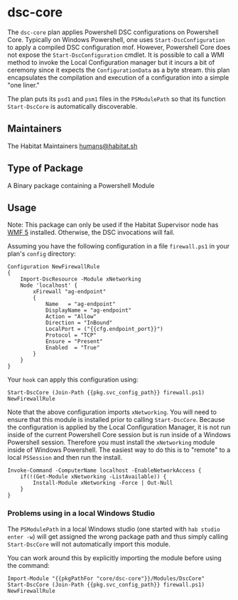 # dsc-core

The `dsc-core` plan applies Powershell DSC configurations on Powershell Core. Typically on Windows Powershell, one uses `Start-DscConfiguration` to apply a compiled DSC configuration mof. However, Powershell Core does not expose the `Start-DscConfiguration` cmdlet. It is possible to call a WMI method to invoke the Local Configuration manager but it incurs a bit of ceremony since it expects the `ConfigurationData` as a byte stream. this plan encapsulates the compilation and execution of a configuration into a simple "one liner."

The plan puts its `psd1` and `psm1` files in the `PSModulePath` so that its function `Start-DscCore` is automatically discoverable.

## Maintainers

The Habitat Maintainers humans@habitat.sh


## Type of Package

A Binary package containing a Powershell Module

## Usage

Note: This package can only be used if the Habitat Supervisor node has [WMF 5](https://www.microsoft.com/en-us/download/details.aspx?id=50395) installed. Otherwise, the DSC invocations will fail.

Assuming you have the following configuration in a file `firewall.ps1` in your plan's `config` directory:

```
Configuration NewFirewallRule
{
    Import-DscResource -Module xNetworking
    Node 'localhost' {
        xFirewall "ag-endpoint"
        {
            Name   = "ag-endpoint"
            DisplayName = "ag-endpoint"
            Action = "Allow"
            Direction = "InBound"
            LocalPort = ("{{cfg.endpoint_port}}")
            Protocol = "TCP"
            Ensure = "Present"
            Enabled  = "True"
        }
    }
}
```

Your `hook` can apply this configuration using:

```
Start-DscCore (Join-Path {{pkg.svc_config_path}} firewall.ps1) NewFirewallRule
```

Note that the above configuration imports `xNetworking`. You will need to ensure that this module is installed prior to calling `Start-DscCore`. Because the configuration is applied by the Local Configuration Manager, it is not run inside of the current Powershell Core session but is run inside of a Windows Powershell session. Therefore you must install the `xNetworking` module inside of Windows Powershell. The easiest way to do this is to "remote" to a local `PSSession` and then run the install.

```
Invoke-Command -ComputerName localhost -EnableNetworkAccess {
    if(!(Get-Module xNetworking -ListAvailable)) {
        Install-Module xNetworking -Force | Out-Null
    }
}
```

### Problems using in a local Windows Studio

The `PSModulePath` in a local Windows studio (one started with `hab studio enter -w`) will get assigned the wrong package path and thus simply calling `Start-DscCore` will not automatically import this module.

You can work around this by explicitly importing the module before using the command:

```
Import-Module "{{pkgPathFor "core/dsc-core"}}/Modules/DscCore"
Start-DscCore (Join-Path {{pkg.svc_config_path}} firewall.ps1) NewFirewallRule
```
